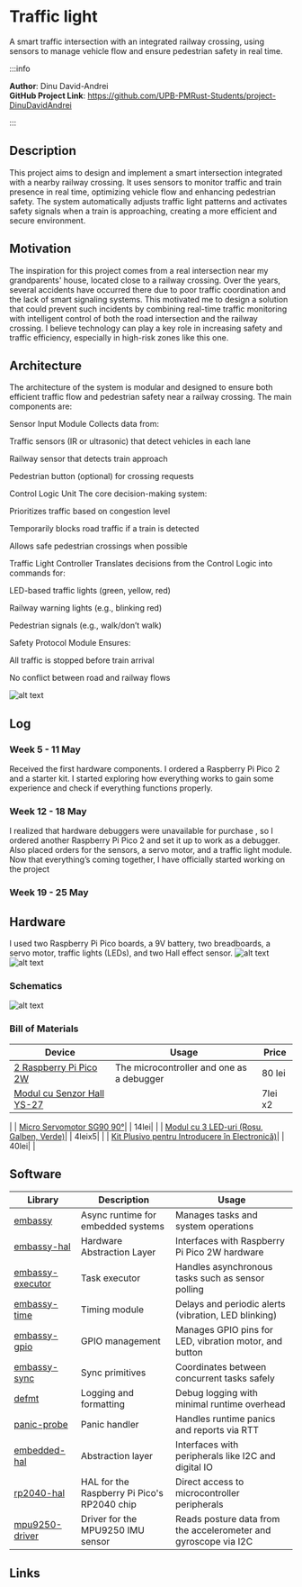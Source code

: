 # Traffic light

A smart traffic intersection with an integrated railway crossing, using sensors to manage vehicle flow and ensure pedestrian safety in real time.


:::info 

**Author**: Dinu David-Andrei \
**GitHub Project Link**: https://github.com/UPB-PMRust-Students/project-DinuDavidAndrei

:::

## Description

This project aims to design and implement a smart intersection integrated with a nearby railway crossing. It uses sensors to monitor traffic and train presence in real time, optimizing vehicle flow and enhancing pedestrian safety. The system automatically adjusts traffic light patterns and activates safety signals when a train is approaching, creating a more efficient and secure environment.

## Motivation

The inspiration for this project comes from a real intersection near my grandparents' house, located close to a railway crossing. Over the years, several accidents have occurred there due to poor traffic coordination and the lack of smart signaling systems. This motivated me to design a solution that could prevent such incidents by combining real-time traffic monitoring with intelligent control of both the road intersection and the railway crossing. I believe technology can play a key role in increasing safety and traffic efficiency, especially in high-risk zones like this one.


## Architecture 

The architecture of the system is modular and designed to ensure both efficient traffic flow and pedestrian safety near a railway crossing. The main components are:

Sensor Input Module
Collects data from:

Traffic sensors (IR or ultrasonic) that detect vehicles in each lane

Railway sensor that detects train approach

Pedestrian button (optional) for crossing requests

Control Logic Unit
The core decision-making system:

Prioritizes traffic based on congestion level

Temporarily blocks road traffic if a train is detected

Allows safe pedestrian crossings when possible

Traffic Light Controller
Translates decisions from the Control Logic into commands for:

LED-based traffic lights (green, yellow, red)

Railway warning lights (e.g., blinking red)

Pedestrian signals (e.g., walk/don’t walk)

Safety Protocol Module
Ensures:

All traffic is stopped before train arrival

No conflict between road and railway flows

![alt text](image3.webp)

## Log

### Week 5 - 11 May
Received the first hardware components. I ordered a Raspberry Pi Pico 2 and a starter kit. I started exploring how everything works to gain some experience and check if everything functions properly.
### Week 12 - 18 May
I realized that hardware debuggers were unavailable for purchase , so I ordered another Raspberry Pi Pico 2 and set it up to work as a debugger. Also placed orders for the sensors, a servo motor, and a traffic light module.
Now that everything’s coming together, I have officially started working on the project

### Week 19 - 25 May

## Hardware
 I used two Raspberry Pi Pico boards, a 9V battery, two breadboards, a servo motor, traffic lights (LEDs), and two Hall effect sensor.
 ![alt text](image1.webp)
![alt text](image4.webp)
### Schematics
![alt text](image2.svg)
### Bill of Materials
| Device | Usage | Price |
|--------|--------|-------|
| [2 Raspberry Pi Pico 2W](https://www.optimusdigital.ro/en/raspberry-pi-boards/13327-raspberry-pi-pico-2-w.html?srsltid=AfmBOoo4ziaX-vt_Q7PPrsLO06qiB90jc1E1yFdPfyxK6KjzQnSmybb1)| The microcontroller and one as a debugger| 80 lei|
| [Modul cu Senzor Hall YS-27](https://www.optimusdigital.ro/ro/senzori-senzori-hall/596-modul-cu-senzor-hall-ys-27.html?search_query=Modul+cu+Senzor+Hall+YS-27&results=17)| | 7lei x2|
|
| [Micro Servomotor SG90 90°](https://www.optimusdigital.ro/ro/motoare-servomotoare/26-micro-servomotor-sg90.html?search_query=Micro+Servomotor+SG9&results=9)| | 14lei|
|
| [Modul cu 3 LED-uri (Roșu, Galben, Verde)](https://www.optimusdigital.ro/ro/optoelectronice-altele/5705-modul-cu-3-led-uri-rou-galben-verde.html?search_query=Modul+cu+3+LED-uri+%28Ro%C8%99u%2C+Galben%2C+Verde%29&results=10)| | 4leix5|
|
| [Kit Plusivo pentru Introducere în Electronică)](https://www.optimusdigital.ro/ro/kituri/12026-kit-plusivo-pentru-introducere-in-electronica-0721248990075.html?search_query=kit+&results=322)| | 40lei|
|
## Software

| Library | Description | Usage |
|---------|-------------|-------|
| [embassy](https://docs.rs/embassy/latest/embassy/) | Async runtime for embedded systems | Manages tasks and system operations |
| [embassy-hal](https://docs.rs/embassy-hal/latest/embassy_hal/) | Hardware Abstraction Layer | Interfaces with Raspberry Pi Pico 2W hardware |
| [embassy-executor](https://docs.rs/embassy-executor/latest/embassy_executor/) | Task executor | Handles asynchronous tasks such as sensor polling |
| [embassy-time](https://docs.rs/embassy-time/latest/embassy_time/) | Timing module | Delays and periodic alerts (vibration, LED blinking) |
| [embassy-gpio](https://docs.rs/embassy-gpio/latest/embassy_gpio/) | GPIO management | Manages GPIO pins for LED, vibration motor, and button |
| [embassy-sync](https://docs.rs/embassy-sync/latest/embassy_sync/) | Sync primitives | Coordinates between concurrent tasks safely |
| [defmt](https://docs.rs/defmt/latest/defmt/) | Logging and formatting | Debug logging with minimal runtime overhead |
| [panic-probe](https://docs.rs/panic-probe/latest/panic_probe/) | Panic handler | Handles runtime panics and reports via RTT |
| [embedded-hal](https://docs.rs/embedded-hal/latest/embedded_hal/) | Abstraction layer | Interfaces with peripherals like I2C and digital IO |
| [rp2040-hal](https://docs.rs/rp2040-hal/latest/rp2040_hal/) | HAL for the Raspberry Pi Pico's RP2040 chip | Direct access to microcontroller peripherals |
| [mpu9250-driver](https://crates.io/crates/mpu9250) | Driver for the MPU9250 IMU sensor | Reads posture data from the accelerometer and gyroscope via I2C |

## Links

